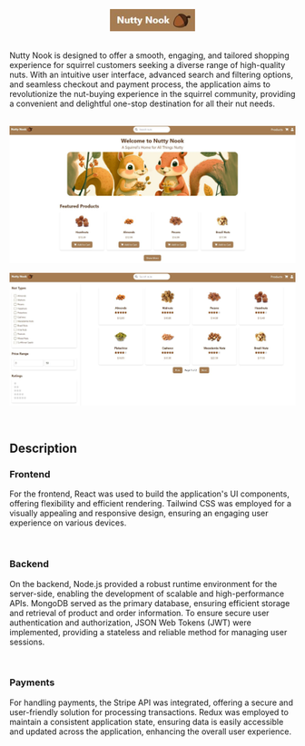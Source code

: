 <p align="center">
<img alt='/' src="./frontend/public/nutty-nook.jpg" width="150px" height="auto"/>
</p>

<br>
Nutty Nook is designed to offer a smooth, engaging, and tailored shopping experience for squirrel customers seeking a diverse range of high-quality nuts. With an intuitive user interface, advanced search and filtering options, and seamless checkout and payment process, the application aims to revolutionize the nut-buying experience in the squirrel community, providing a convenient and delightful one-stop destination for all their nut needs.

<br>
<br>

<p align="center">
<img alt='/' src="./frontend/public/nutty.jpg" width="900px" height="auto"/>
</p>

<p align="center">
<img alt='/' src="./frontend/public/nutty4.jpg" width="900px" height="auto"/>
</p>

<br>

## Description

### Frontend

For the frontend, React was used to build the application's UI components, offering flexibility and efficient rendering. Tailwind CSS was employed for a visually appealing and responsive design, ensuring an engaging user experience on various devices.

<br>

### Backend

<p> On the backend, Node.js provided a robust runtime environment for the server-side, enabling the development of scalable and high-performance APIs. MongoDB served as the primary database, ensuring efficient storage and retrieval of product and order information. To ensure secure user authentication and authorization, JSON Web Tokens (JWT) were implemented, providing a stateless and reliable method for managing user sessions. <p/>
<br>

### Payments

For handling payments, the Stripe API was integrated, offering a secure and user-friendly solution for processing transactions. Redux was employed to maintain a consistent application state, ensuring data is easily accessible and updated across the application, enhancing the overall user experience.

<br>
